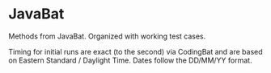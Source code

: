 JavaBat
=======

Methods from JavaBat. Organized with working test cases.

Timing for initial runs are exact (to the second) via CodingBat and are based on Eastern Standard / Daylight Time.
Dates follow the DD/MM/YY format.